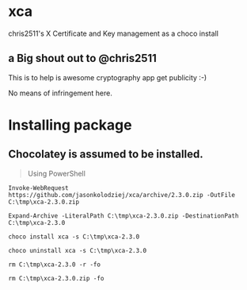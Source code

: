 # xca
chris2511's X Certificate and Key management as a choco install

## a Big shout out to @chris2511
This is to help is awesome cryptography app get publicity :-)


No means of infringement here.

# Installing package
## Chocolatey is assumed to be installed.
> Using PowerShell
```
Invoke-WebRequest https://github.com/jasonkolodziej/xca/archive/2.3.0.zip -OutFile C:\tmp\xca-2.3.0.zip

Expand-Archive -LiteralPath C:\tmp\xca-2.3.0.zip -DestinationPath C:\tmp\xca-2.3.0

choco install xca -s C:\tmp\xca-2.3.0

choco uninstall xca -s C:\tmp\xca-2.3.0

rm C:\tmp\xca-2.3.0 -r -fo

rm C:\tmp\xca-2.3.0.zip -fo
```
